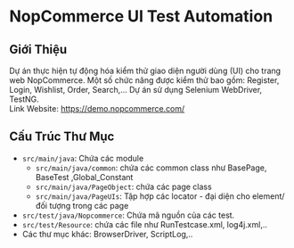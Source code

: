 # NopCommerce UI Test Automation

## Giới Thiệu

Dự án thực hiện tự động hóa kiểm thử giao diện người dùng (UI) cho trang web NopCommerce. Một số chức năng được kiểm thử bao gồm: Register, Login, Wishlist, Order, Search,... Dự án sử dụng Selenium WebDriver, TestNG.<br>Link Website: https://demo.nopcommerce.com/

## Cấu Trúc Thư Mục

- `src/main/java`: Chứa các module 
  - `src/main/java/common`: chứa các common class như BasePage, BaseTest ,Global_Constant
  - `src/main/java/PageObject`: chứa các page class
  - `src/main/java/PageUIs`: Tập hợp các locator - đại diện cho element/ đối tượng trong các page
- `src/test/java/Nopcommerce`: Chứa mã nguồn của các test.
- `src/test/Resource`: chứa các file như RunTestcase.xml, log4j.xml,..
- Các thư mục khác: BrowserDriver, ScriptLog,..
